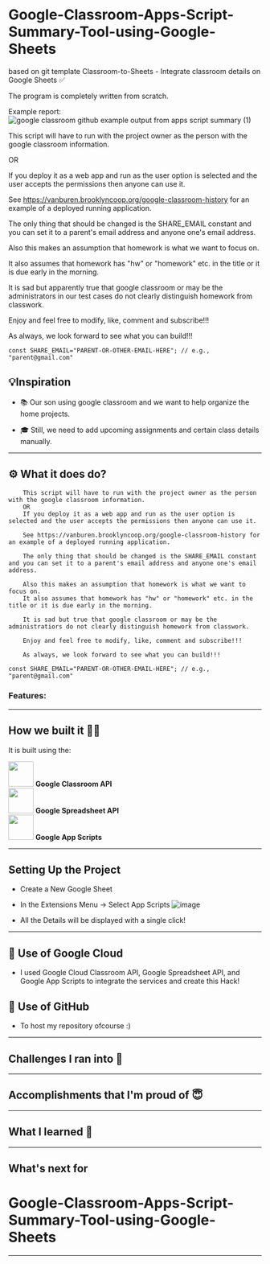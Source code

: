 # Google-Classroom-Apps-Script-Summary-Tool-using-Google-Sheets 

based on git template Classroom-to-Sheets - Integrate classroom details on Google Sheets ✅

The program is completely written from scratch.

Example report:
![google classroom github example output from apps script summary (1)](https://github.com/fedex1/Google-Classroom-Apps-Script-Summary-Tool-using-Google-Sheets/assets/167614/3ef709bf-2d03-495d-8e5f-4c927dd91980)



This script will have to run with the project owner as the person with the google classroom information.

OR

If you deploy it as a web app and run as the user option is selected and the user accepts the permissions then anyone can use it.

See https://vanburen.brooklyncoop.org/google-classroom-history for an example of a deployed running application.

The only thing that should be changed is the SHARE_EMAIL constant and you can set it to a parent's email address and anyone one's email address.

Also this makes an assumption that homework is what we want to focus on.

It also assumes that homework has "hw" or "homework" etc. in the title or it is due early in the morning.

It is sad but apparently true that google classroom or may be the administrators in our test cases do not clearly distinguish homework from classwork.

Enjoy and feel free to modify, like, comment and subscribe!!!

As always, we look forward to see what you can build!!!

```
const SHARE_EMAIL="PARENT-OR-OTHER-EMAIL-HERE"; // e.g., "parent@gmail.com"
```

## 💡Inspiration
* 📚 Our son using google classroom and we want to help organize the home projects.

* 🎓 Still, we need to add upcoming assignments and certain class details manually.

***

## ⚙️ What it does do?
```
    This script will have to run with the project owner as the person with the google classroom information.
    OR
    If you deploy it as a web app and run as the user option is selected and the user accepts the permissions then anyone can use it.

    See https://vanburen.brooklyncoop.org/google-classroom-history for an example of a deployed running application.

    The only thing that should be changed is the SHARE_EMAIL constant and you can set it to a parent's email address and anyone one's email address.

    Also this makes an assumption that homework is what we want to focus on.
    It also assumes that homework has "hw" or "homework" etc. in the title or it is due early in the morning.

    It is sad but true that google classroom or may be the administratiors do not clearly distinguish homework from classwork.

    Enjoy and feel free to modify, like, comment and subscribe!!!

    As always, we look forward to see what you can build!!!

const SHARE_EMAIL="PARENT-OR-OTHER-EMAIL-HERE"; // e.g., "parent@gmail.com"
```

### Features: 



***
## How we built it 👩‍💻

It is built using the:

<img src="https://user-images.githubusercontent.com/56017960/155880704-54f1457c-1ba0-4a4f-bda9-36a5f4fe495f.svg" width="50px"> **Google Classroom API**  <br>
<img src="https://user-images.githubusercontent.com/56017960/155880720-5cd1f447-7f65-4bf5-b4ed-7fc0e6b347bb.png" width="50px"> **Google Spreadsheet API** <br>
<img src="https://user-images.githubusercontent.com/56017960/155880750-ee776ace-26b4-49cc-9bc6-8ecdf4065b79.png" width="50px"> **Google App Scripts** <br>


***

## Setting Up the Project

* Create a New Google Sheet
* In the Extensions Menu -> Select App Scripts
 ![image](https://user-images.githubusercontent.com/56017960/155875292-14b2f340-4efb-4c1d-a30e-721b4cfe41d2.png)

* All the Details will be displayed with a single click!

***

## 🚀 Use of Google Cloud
* I used Google Cloud Classroom API, Google Spreadsheet API, and Google App Scripts to integrate the services and create this Hack!

## 🚀 Use of GitHub
* To host my repository ofcourse :)

***

## Challenges I ran into 🙁


***

## Accomplishments that I'm proud of 😇


***

## What I learned 🤔


***

## What's next for 
# Google-Classroom-Apps-Script-Summary-Tool-using-Google-Sheets 



***
